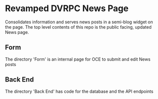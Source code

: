 # Revamped DVRPC News Page
Consolidates information and serves news posts in a semi-blog widget on the page. The top level contents of this repo is the public facing, updated News page.

## Form
The directory 'Form' is an internal page for OCE to submit and edit News posts

## Back End
The directory 'Back End' has code for the database and the API endpoints
